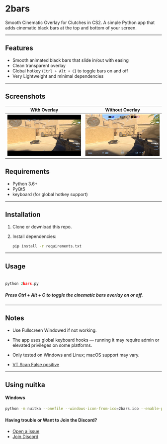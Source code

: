 # 2bars

Smooth Cinematic Overlay for Clutches in CS2. A simple Python app that adds cinematic black bars at the top and bottom of your screen.

---

## Features

- Smooth animated black bars that slide in/out with easing
- Clean transparent overlay
- Global hotkey (`Ctrl + Alt + C`) to toggle bars on and off
- Very Lightweight and minimal dependencies

---

## Screenshots
With Overlay             |  Without Overlay
:-------------------------:|:-------------------------:
![](ss/1.png)  |  ![](ss/0.png)

## Requirements

- Python 3.6+
- PyQt5
- keyboard (for global hotkey support)

---

## Installation

1. Clone or download this repo.
2. Install dependencies:

   ```bash
   pip install -r requirements.txt
   ```

---

## Usage

```python

python 2bars.py
```

##### Press Ctrl + Alt + C to toggle the cinematic bars overlay on or off.

---

## Notes

- Use Fullscreen Windowed if not working.

- The app uses global keyboard hooks — running it may require admin or elevated privileges on some platforms.

- Only tested on Windows and Linux; macOS support may vary.
- [VT Scan False positive](https://www.virustotal.com/gui/file/a315d472a573d76ccaf584089d14c2f634591cbd9eade2de257c8b1f0deb02ae?nocache=1)

---
## Using nuitka

#### Windows
```bash
python -m nuitka --onefile --windows-icon-from-ico=2bars.ico --enable-plugin=pyqt5 --include-module=keyboard 2bars.py
```

####  Having trouble or Want to Join the Discord?

- [Open a issue](https://github.com/v4ish/2bars/issues)
- [Join Discord](https://dsc.gg/v4ish)
